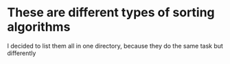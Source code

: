 # These are different types of sorting algorithms

I decided to list them all in one directory, because they do the same task but differently
